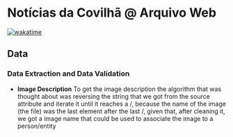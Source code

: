 # Notícias da Covilhã @ Arquivo Web

[![wakatime](https://wakatime.com/badge/user/018cfa2b-6d3b-4537-9f07-a84184b9a93b/project/018dd20f-71eb-4c86-8c1f-08cc4b94ac5a.svg)](https://wakatime.com/badge/user/018cfa2b-6d3b-4537-9f07-a84184b9a93b/project/018dd20f-71eb-4c86-8c1f-08cc4b94ac5a)

## Data
### Data Extraction and Data Validation
  - **Image Description**
  To get the image description the algorithm that was thought about was reversing the string that we got from the source attribute and iterate it until it reaches a /, because the name of the image (the file) was the last element after the last /, given that, after cleaning it, we got a image name that could be used to associate the image to a person/entity